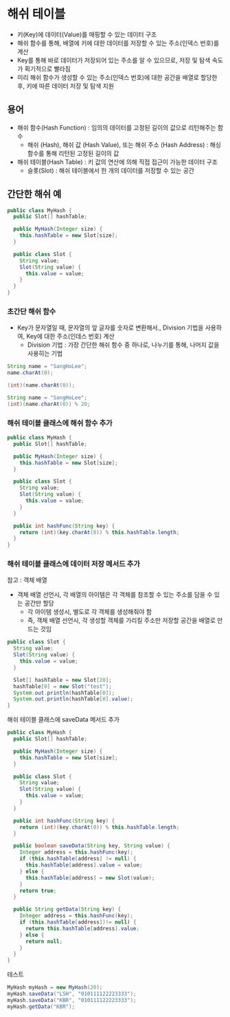 # 해쉬 테이블

- 키(Key)에 데이터(Value)를 매핑할 수 있는 데이터 구조
- 해쉬 함수를 통해, 배열에 키에 대한 데이터를 저장할 수 있는 주소(인덱스 번호)를 계산
- Key를 통해 바로 데이터가 저장되어 있는 주소를 알 수 있으므로, 저장 및 탐색 속도가 획기적으로 빨라짐
- 미리 해쉬 함수가 생성할 수 있는 주소(인덱스 번호)에 대한 공간을 배열로 할당한 후, 키에 따른 데이터 저장 및 탐색 지원

## 용어

- 해쉬 함수(Hash Function) : 임의의 데이터를 고정된 길이의 값으로 리턴해주는 함수
  - 해쉬 (Hash), 해쉬 값 (Hash Value), 또는 해쉬 주소 (Hash Address) : 해싱 함수를 통해 리턴된 고정된 길이의 값
- 해쉬 테이블(Hash Table) : 키 값의 연산에 의해 직접 접근이 가능한 데이터 구조
  - 슬롯(Slot) : 해쉬 테이블에서 한 개의 데이터를 저장할 수 있는 공간

## 간단한 해쉬 예

```Java
public class MyHash {
  public Slot[] hashTable;

  public MyHash(Integer size) {
    this.hashTable = new Slot[size];
  }

  public class Slot {
    String value;
    Slot(String value) {
      this.value = value;
    }
  }
}
```

### 초간단 해쉬 함수

- Key가 문자열일 때, 문자열의 앞 글자를 숫자로 변환해서., Division 기법을 사용하여, Key에 대한 주소(인데스 번호) 계산
  - Division 기법 : 가장 간단한 해쉬 함수 중 하나로, 나누기를 통해, 나머지 값을 사용히는 기법

```Java
String name = "SangHoLee";
name.charAt(0);

(int)(name.charAt(0));

String name = "SangHoLee";
(int)(name.charAt(0)) % 20;
```

### 해쉬 테이블 클래스에 해쉬 함수 추가

```Java
public class MyHash {
  public Slot[] hashTable;

  public MyHash(Integer size) {
    this.hashTable = new Slot[size];
  }

  public class Slot {
    String value;
    Slot(String value) {
      this.value = value;
    }
  }

  public int hashFunc(String key) {
    return (int)(key.charAt(0)) % this.hashTable.length;
  }
}
```

### 해쉬 테이블 클래스에 데이터 저장 메서드 추가

참고 : 객체 배열

- 객체 배열 선언시, 각 배열의 아이템은 각 객체를 참조할 수 있는 주소를 담을 수 있는 공간만 할당
  - 각 아이템 생성시, 별도로 각 객체를 생성해줘야 함
  - 즉, 객체 배열 선언시, 각 생성할 객체를 가리킬 주소만 저장할 공간을 배열로 만드는 것임

```Java
public class Slot {
  String value;
  Slot(String value) {
    this.value = value;
  }

  Slot[] hashTable = new Slot[20];
  hashTable[0] = new Slot("test");
  System.out.println(hashTable[0]);
  System.out.println(hashTable[0].value);
}
```

해쉬 테이블 클래스에 saveData 메서드 추가
```Java
public class MyHash {
  public Slot[] hashTable;

  public MyHash(Integer size) {
    this.hashTable = new Slot[size];
  }

  public class Slot {
    String value;
    Slot(String value) {
      this.value = value;
    }
  }

  public int hashFunc(String key) {
    return (int)(key.charAt(0)) % this.hashTable.length;
  }

  public boolean saveData(String key, String value) {
    Integer address = this.hashFunc(key);
    if (this.hashTable[address] != null) {
      this.hashTable[address].value = value;
    } else {
      this.hashTable[address] = new Slot(value);
    }
    return true;
  }

  public String getData(String key) {
    Integer address = this.hashFunc(key);
    if (this.hashTable[address])!= null) {
      return this.hashTable[address].value;
    } else {
      return null;
    }
  }
}
```

테스트
```Java
MyHash myHash = new MyHash(20);
myHash.saveData("LSH", "010111122223333");
myHash.saveData("KBR", "010111122223333");
myHash.getData("KBR");
```
